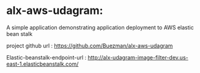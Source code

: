 # alx-aws-udagram:

A simple application demonstrating application deployment to AWS elastic bean stalk

project github url : https://github.com/Buezman/alx-aws-udagram

Elastic-beanstalk-endpoint-url : http://alx-udagram-image-filter-dev.us-east-1.elasticbeanstalk.com/
